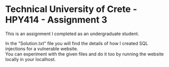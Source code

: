 # Technical University of Crete - HPY414 - Assignment 3

This is an assignment I completed as an undergraduate student.

In the "Solution.txt" file you will find the details of how I created SQL injections for a vulnerable website.                                   
You can experiment with the given files and do it too by running the website locally in your localhost.
